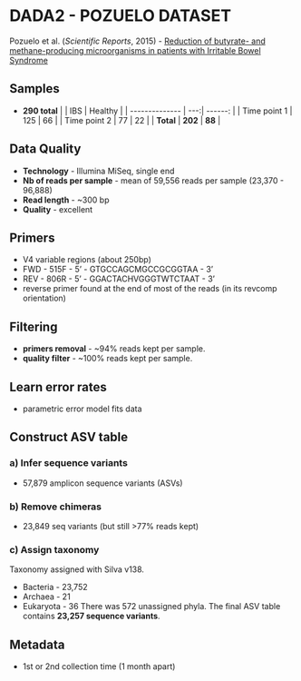 # DADA2 - POZUELO DATASET

Pozuelo et al. (_Scientific Reports_, 2015) - [Reduction of butyrate- and methane-producing microorganisms in patients with Irritable Bowel Syndrome][1]

[1]: https://www.nature.com/articles/srep12693#Abs1


## Samples
- **290 total**
|                | IBS | Healthy |
| -------------- | ---:| ------: |
| Time point 1   | 125 |   66    |
| Time point 2   |  77 |   22    |
|   **Total**    | **202** | **88** |

## Data Quality
- **Technology** - Illumina MiSeq, single end
- **Nb of reads per sample** - mean of 59,556 reads per sample (23,370 - 96,888)
- **Read length** - ~300 bp
- **Quality** - excellent

## Primers
- V4 variable regions (about 250bp)
- FWD - 515F - 5’ - GTGCCAGCMGCCGCGGTAA - 3’
- REV -  806R - 5’ - GGACTACHVGGGTWTCTAAT - 3’
- reverse primer found at the end of most of the reads (in its revcomp orientation)

## Filtering
- **primers removal** - \~94% reads kept per sample.
- **quality filter** - \~100% reads kept per sample.

## Learn error rates
- parametric error model fits data

## Construct ASV table
### a) Infer sequence variants
- 57,879 amplicon sequence variants (ASVs)

### b) Remove chimeras
- 23,849 seq variants (but still >77% reads kept)

### c) Assign taxonomy
Taxonomy assigned with Silva v138.
- Bacteria - 23,752
- Archaea - 21
- Eukaryota - 36
There was 572 unassigned phyla. The final ASV table contains **23,257 sequence variants**.

## Metadata
- 1st or 2nd collection time (1 month apart)
